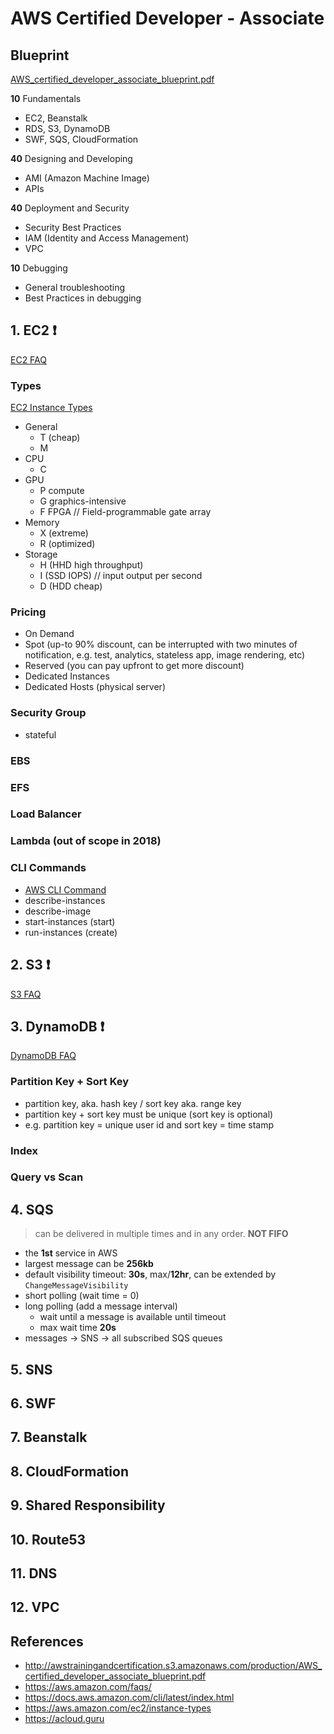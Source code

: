 
# AWS Certified Developer - Associate

## Blueprint
[AWS_certified_developer_associate_blueprint.pdf](http://awstrainingandcertification.s3.amazonaws.com/production/AWS_certified_developer_associate_blueprint.pdf)

**10** Fundamentals
- EC2, Beanstalk
- RDS, S3, DynamoDB
- SWF, SQS, CloudFormation

**40** Designing and Developing
- AMI (Amazon Machine Image)
- APIs

**40** Deployment and Security
- Security Best Practices
- IAM (Identity and Access Management)
- VPC

**10** Debugging
- General troubleshooting
- Best Practices in debugging

## 1. EC2 ❗️

[EC2 FAQ](https://aws.amazon.com/ec2/faqs/)

### Types

[EC2 Instance Types](https://aws.amazon.com/ec2/instance-types/)

- General
  - T (cheap)
  - M
- CPU
  - C
- GPU
  - P compute
  - G graphics-intensive
  - F FPGA // Field-programmable gate array
- Memory
  - X (extreme)
  - R (optimized)
- Storage
  - H (HHD high throughput)
  - I (SSD IOPS) // input output per second
  - D (HDD cheap)

### Pricing
- On Demand
- Spot (up-to 90% discount, can be interrupted with two minutes of notification, e.g. test, analytics, stateless app, image rendering, etc)
- Reserved (you can pay upfront to get more discount)
- Dedicated Instances
- Dedicated Hosts (physical server)

### Security Group
- stateful


### EBS

### EFS

### Load Balancer

### Lambda (out of scope in 2018)

### CLI Commands
- [AWS CLI Command](https://docs.aws.amazon.com/cli/latest/index.html)
- describe-instances
- describe-image
- start-instances (start)
- run-instances (create)


##  2. S3 ❗️

[S3 FAQ](https://aws.amazon.com/s3/faqs/)

## 3. DynamoDB ❗️

[DynamoDB FAQ](https://aws.amazon.com/dynamodb/faqs/)

### Partition Key + Sort Key
- partition key, aka. hash key / sort key aka. range key
- partition key + sort key must be unique (sort key is optional)
- e.g. partition key = unique user id and sort key = time stamp


### Index

### Query vs Scan



## 4. SQS

> can be delivered in multiple times and in any order. **NOT FIFO**

- the **1st** service in AWS
- largest message can be **256kb**
- default visibility timeout: **30s**, max/**12hr**, can be extended by `ChangeMessageVisibility`
- short polling (wait time = 0)
- long polling (add a message interval)
  - wait until a message is available until timeout
  - max wait time **20s**
- messages -> SNS -> all subscribed  SQS queues

## 5. SNS


## 6. SWF

## 7. Beanstalk

## 8. CloudFormation

## 9. Shared Responsibility

## 10. Route53

## 11. DNS

## 12. VPC

## References

- http://awstrainingandcertification.s3.amazonaws.com/production/AWS_certified_developer_associate_blueprint.pdf
- https://aws.amazon.com/faqs/
- https://docs.aws.amazon.com/cli/latest/index.html
- https://aws.amazon.com/ec2/instance-types
- https://acloud.guru

